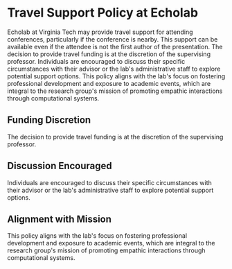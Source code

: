 # Travel Support Policy at Echolab

Echolab at Virginia Tech may provide travel support for attending conferences, particularly if the conference is nearby. This support can be available even if the attendee is not the first author of the presentation. The decision to provide travel funding is at the discretion of the supervising professor. Individuals are encouraged to discuss their specific circumstances with their advisor or the lab's administrative staff to explore potential support options. This policy aligns with the lab's focus on fostering professional development and exposure to academic events, which are integral to the research group's mission of promoting empathic interactions through computational systems.

## Funding Discretion

The decision to provide travel funding is at the discretion of the supervising professor.

## Discussion Encouraged

Individuals are encouraged to discuss their specific circumstances with their advisor or the lab's administrative staff to explore potential support options.

## Alignment with Mission

This policy aligns with the lab's focus on fostering professional development and exposure to academic events, which are integral to the research group's mission of promoting empathic interactions through computational systems.